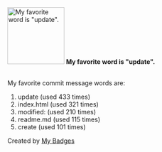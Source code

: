 <img src="https://my-badges.github.io/my-badges/favorite-word.png" alt="My favorite word is &quot;update&quot;." title="My favorite word is &quot;update&quot;." width="128">
<strong>My favorite word is &quot;update&quot;.</strong>
<br><br>

My favorite commit message words are:

1. update (used 433 times)
2. index.html (used 321 times)
3. modified: (used 210 times)
4. readme.md (used 115 times)
5. create (used 101 times)


Created by <a href="https://github.com/my-badges/my-badges">My Badges</a>